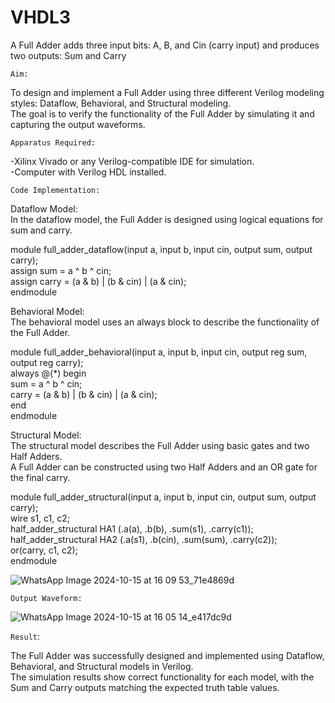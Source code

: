 # VHDL3
A Full Adder adds three input bits: A, B, and Cin (carry input) and produces two outputs: Sum and Carry


`Aim:`

To design and implement a Full Adder using three different Verilog modeling styles: Dataflow, Behavioral, and Structural modeling. <br>
The goal is to verify the functionality of the Full Adder by simulating it and capturing the output waveforms. <br>

`Apparatus Required:`

-Xilinx Vivado or any Verilog-compatible IDE for simulation. <br>
-Computer with Verilog HDL installed. <br>

`Code Implementation:`

Dataflow Model: <br>
In the dataflow model, the Full Adder is designed using logical equations for sum and carry.<br>

module full_adder_dataflow(input a, input b, input cin, output sum, output carry);<br>
  assign sum = a ^ b ^ cin;<br>
  assign carry = (a & b) | (b & cin) | (a & cin);<br>
endmodule<br>

Behavioral Model: <br>
The behavioral model uses an always block to describe the functionality of the Full Adder.<br>

module full_adder_behavioral(input a, input b, input cin, output reg sum, output reg carry);<br>
  always @(*) begin<br>
    sum = a ^ b ^ cin;<br>
    carry = (a & b) | (b & cin) | (a & cin);<br>
  end<br>
endmodule<br>

Structural Model: <br>
The structural model describes the Full Adder using basic gates and two Half Adders. <br>
A Full Adder can be constructed using two Half Adders and an OR gate for the final carry.<br>

module full_adder_structural(input a, input b, input cin, output sum, output carry);<br>
  wire s1, c1, c2;<br>
  half_adder_structural HA1 (.a(a), .b(b), .sum(s1), .carry(c1));<br>
  half_adder_structural HA2 (.a(s1), .b(cin), .sum(sum), .carry(c2));<br>
  or(carry, c1, c2);<br>
endmodule<br>

![WhatsApp Image 2024-10-15 at 16 09 53_71e4869d](https://github.com/user-attachments/assets/6a565194-69b3-4956-9083-e6fa8beaf6fc)

`Output Waveform:`

![WhatsApp Image 2024-10-15 at 16 05 14_e417dc9d](https://github.com/user-attachments/assets/ac2a66dc-7df9-4946-8245-20afd0efc3e7)

`Result`:

The Full Adder was successfully designed and implemented using Dataflow, Behavioral, and Structural models in Verilog. <br>
The simulation results show correct functionality for each model, with the Sum and Carry outputs matching the expected truth table values.<br>



